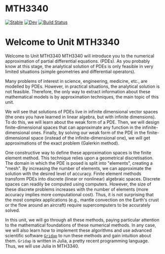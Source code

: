 # MTH3340

[![Stable](https://img.shields.io/badge/docs-stable-blue.svg)](https://monashmath.github.io/MTH3340/stable/)
[![Dev](https://img.shields.io/badge/docs-dev-blue.svg)](https://monashmath.github.io/MTH3340/dev/)
[![Build Status](https://github.com/monashmath/MTH3340/actions/workflows/CI.yml/badge.svg?branch=main)](https://github.com/monashmath/MTH3340/actions/workflows/CI.yml?query=branch%3Amain)


# Welcome to Unit MTH3340
Welcome to Unit MTH3340
MTH3340 will introduce you to the numerical approximation of partial differential equations. (PDEs). As you probably know at this stage, the analytical solution of PDEs is only feasible in very limited situations (simple geometries and differential operators).

Many problems of interest in science, engineering, medicine, etc., are modelled by PDEs. However, in practical situations, the analytical solution is not feasible. Therefore, the only way to extract information about these mathematical models is by approximation techniques, the main topic of this unit.

We will see that solutions of PDEs live in infinite dimensional vector spaces (the ones you have learned in linear algebra, but with infinite dimensions). To do this, we will learn about the weak form of a PDE. Then, we will design finite-dimensional spaces that can approximate any function in the infinite-dimensional ones. Finally, by solving our weak form of the PDE in the finite-dimensional space (instead of the infinite-dimensional one), we will get approximations of the exact problem (Galerkin method).

One constructive way to define these approximation spaces is the finite element method. This technique relies upon a geometrical discretisation. The domain in which the PDE is posed is split into "elements", creating a "mesh". By increasing the number of elements, we can approximate the solution with the desired level of accuracy.
Finite element methods transform PDEs into discrete (linear or nonlinear) algebraic spaces. Discrete spaces can readily be computed using computers. However, the size of these discrete problems increases with the number of elements (more accuracy implies more computational cost). Thus, it is not surprising that the most complex applications (e.g., mantle convection on the Earth's crust or the flow around an aircraft) require supercomputers to be accurately solved.

In this unit, we will go through all these methods, paying particular attention to the mathematical foundations of these numerical methods. In any case, we will also learn how to implement these algorithms and use advanced scientific software [`Gridap`](https://github.com/gridap/Gridap.jl) to run these methods and gain intuition about them. `Gridap` is written in Julia, a pretty recent programming language. Thus, we will use Julia in MTH3340.
